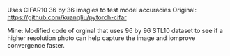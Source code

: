 Uses CIFAR10 36 by 36 imagies to test model accuracies 
Original: https://github.com/kuangliu/pytorch-cifar

Mine:
Modified code of orginal that uses 96 by 96 STL10 dataset to see if a higher resolution photo can help capture the image and iomprove convergence faster.
